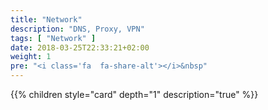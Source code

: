 ```yaml
---
title: "Network"
description: "DNS, Proxy, VPN"
tags: [ "Network" ]
date: 2018-03-25T22:33:21+02:00
weight: 1
pre: "<i class='fa  fa-share-alt'></i>&nbsp"
---
```

{{% children style="card" depth="1"  description="true" %}}
